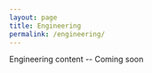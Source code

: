 ```yaml
---
layout: page
title: Engineering
permalink: /engineering/
---
```


Engineering content -- Coming soon
